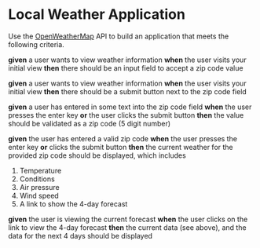 # Local Weather Application

Use the [OpenWeatherMap](http://openweathermap.org/API) API to build an application that meets the following criteria.

**given** a user wants to view weather information
**when** the user visits your initial view
**then** there should be an input field to accept a zip code value

**given** a user wants to view weather information
**when** the user visits your initial view
**then** there should be a submit button next to the zip code field

**given** a user has entered in some text into the zip code field
**when** the user presses the enter key
**or** the user clicks the submit button
**then** the value should be validated as a zip code (5 digit number)

**given** the user has entered a valid zip code
**when** the user presses the enter key
**or** clicks the submit button
**then** the current weather for the provided zip code should be displayed, which includes
1. Temperature
1. Conditions
1. Air pressure
1. Wind speed
1. A link to show the 4-day forecast

**given** the user is viewing the current forecast
**when** the user clicks on the link to view the 4-day forecast
**then** the current data (see above), and the data for the next 4 days should be displayed

